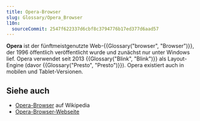 ```yaml
---
title: Opera-Browser
slug: Glossary/Opera_Browser
l10n:
  sourceCommit: 2547f622337d6cbf8c3794776b17ed377d6aad57
---
```


**Opera** ist der fünftmeistgenutzte Web-{{Glossary("browser", "Browser")}}, der 1996 öffentlich veröffentlicht wurde und zunächst nur unter Windows lief. Opera verwendet seit 2013 {{Glossary("Blink", "Blink")}} als Layout-Engine (davor {{Glossary("Presto", "Presto")}}). Opera existiert auch in mobilen und Tablet-Versionen.

## Siehe auch

- [Opera-Browser](https://en.wikipedia.org/wiki/Opera_Browser) auf Wikipedia
- [Opera-Browser-Webseite](https://www.opera.com/)
